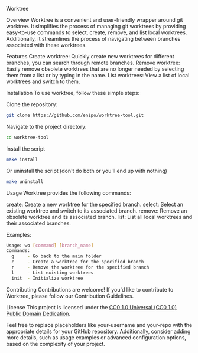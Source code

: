 Worktree

Overview
Worktree is a convenient and user-friendly wrapper around git worktree. It simplifies the process of managing git worktrees by providing easy-to-use commands to select, create, remove, and list local worktrees. Additionally, it streamlines the process of navigating between branches associated with these worktrees.

Features
Create worktree: Quickly create new worktrees for different branches, you can search through remote branches.
Remove worktree: Easily remove obsolete worktrees that are no longer needed by selecting them from a list or by typing in the name.
List worktrees: View a list of local worktrees and switch to them.

Installation
To use worktree, follow these simple steps:

Clone the repository:

```bash
git clone https://github.com/enipo/worktree-tool.git
```

Navigate to the project directory:

```bash
cd worktree-tool
```

Install the script
```bash
make install
```

Or uninstall the script (don't do both or you'll end up with nothing)
```bash
make uninstall
```

Usage
Worktree provides the following commands:

create: Create a new worktree for the specified branch.
select: Select an existing worktree and switch to its associated branch.
remove: Remove an obsolete worktree and its associated branch.
list: List all local worktrees and their associated branches.

Examples:

```bash
Usage: wo [command] [branch_name]
Commands:
  g     - Go back to the main folder
  c     - Create a worktree for the specified branch
  r     - Remove the worktree for the specified branch
  l     - List existing worktrees
  init  - Initialize worktree
```

Contributing
Contributions are welcome! If you'd like to contribute to Worktree, please follow our Contribution Guidelines.

License
This project is licensed under the [CC0 1.0 Universal (CC0 1.0) Public Domain Dedication](LICENSE).

Feel free to replace placeholders like your-username and your-repo with the appropriate details for your GitHub repository. Additionally, consider adding more details, such as usage examples or advanced configuration options, based on the complexity of your project.
